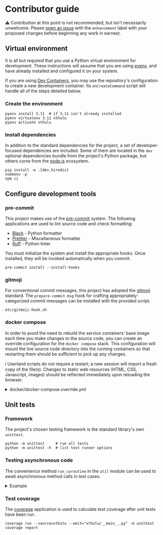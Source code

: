 # Contributor guide

⚠️ Contribution at this point is not recommended, but isn't necessarily
unwelcome. Please [open an issue][] with the `enhancement` label with your
proposed changes before beginning any work in earnest.

## Virtual environment

It is all but _required_ that you use a Python virtual environment for
development. These instructions will assume that you are using [pyenv][], and
have already installed and configured it on your system.

If you are using [Dev Containers][], you may use the repository's configuration
to create a new development container. Its `onCreateCommand` script will handle
all of the steps detailed below.

### Create the environment

```shell
pyenv install 3.11  # if 3.11 isn't already installed
pyenv virtualenv 3.11 xthulu
pyenv activate xthulu
```

### Install dependencies

In addition to the standard dependencies for the project, a set of
developer-focused dependencies are included. Some of them are located in the
`dev` optional dependencies bundle from the project's Python package, but others
come from the [node.js][] ecosystem.

```shell
pip install -e .[dev,hiredis]
nodeenv -p
npm ci
```

## Configure development tools

### pre-commit

This project makes use of the [pre-commit][] system. The following applications
are used to lint source code and check formatting:

- [Black][] - Python formatter
- [Prettier][] - Miscellaneous formatter
- [Ruff][] - Python linter

You must initialize the system and install the appropriate hooks. Once
installed, they will be invoked automatically when you commit.

```shell
pre-commit install --install-hooks
```

### gitmoji

For conventional commit messages, this project has adopted the [gitmoji][]
standard. The `prepare-commit-msg` hook for crafting appropriately-categorized
commit messages can be installed with the provided script.

```shell
etc/gitmoji-hook.sh
```

### docker compose

In order to avoid the need to rebuild the service containers' base image each
time you make changes to the source code, you can create an override
configuration for the `docker compose` stack. This configuration will mount the
live source code directory into the running containers so that restarting them
should be sufficient to pick up any changes.

ℹ️ Userland scripts do not require a restart; a new session will import a fresh
copy of the file(s). Changes to static web resources (HTML, CSS, Javascript,
images) should be reflected immediately upon reloading the browser.

<details>
<summary>docker/docker-compose.override.yml</summary>

```yaml
version: "3"

services:
  ssh:
    volumes:
      - ./xthulu:/app/xthulu

  web:
    volumes:
      - ./xthulu:/app/xthulu

  web-static:
    volumes:
      - ./xthulu/web/static:/usr/share/nginx/html
```

</details>

## Unit tests

### Framework

The project's chosen testing framework is the standard library's own `unittest`.

```shell
python -m unittest     # run all tests
python -m unittest -h  # list test runner options
```

### Testing asynchronous code

The convenience method `run_coroutine` in the `util` module can be used to await
asynchronous method calls in test cases.

<details>
<summary>Example</summary>

```python
"""Example tests"""

# stdlib
from unittest import TestCase
from unittest.mock import AsyncMock, patch

# local
from xthulu.some_package import some_asynchronous_method
from xthulu.util import run_coroutine


class TestExample(TestCase):

    """Example test case"""

    @patch("xthulu.some_package.a_different_asynchronous_method")
    def test_something_asynchronous(self, mock_method: AsyncMock):
        """Asynchronous method A should await asynchronous method B."""

        result = run_coroutine(some_asynchronous_method())

        assert result == "expected result"
        mock_method.assert_awaited_once()
```

</details>

### Test coverage

The [coverage][] application is used to calculate test coverage after unit tests
have been run.

```shell
coverage run --source=xthulu --omit="xthulu/__main__.py" -m unittest
coverage report
```

[black]: https://black.readthedocs.io/en/stable/index.html
[coverage]: https://coverage.readthedocs.io/en/latest/
[dev containers]: https://containers.dev/
[gitmoji]: https://gitmoji.dev
[node.js]: https://nodejs.org
[open an issue]: https://github.com/haliphax/xthulu/issues/new?labels=enhancement&title=Proposal:%20
[pre-commit]: https://pre-commit.com/
[prettier]: https://prettier.io/
[pyenv]: https://github.com/pyenv/pyenv
[ruff]: https://beta.ruff.rs/docs/
